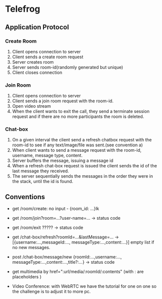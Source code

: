 ﻿# Telefrog

## Application Protocol

### Create Room

1. Client opens connection to server
2. Client sends a create room request
3. Server creates room
4. Server sends room-id(randomly generated but unique)
5. Client closes connection

### Join Room

1. Client opens connection to server  
2. Client sends a join room request with the room-id.
3. Open video stream
4. When the client wants to exit the call, they send a terminate session request and if there are no more participants the room is deleted.

### Chat-box

1. On a given interval the client send a refresh chatbox request with the room-id to see if any text/image/file was sent.(see convention a)
2. When client wants to send a message request with the room-id, username, message type, content.
3. Server buffers the message, issuing a message id
4. When a refresh chat-box request is issued the client sends the id of the last message they received.
5. The server sequentially sends the messages in the order they were in the stack, until the id is found.

## Conventions

- get /room/create: no input - {room_id: ...}lk

- get /room/join?room=...?user-name=... -> status code

- get /room/exit ????? -> status code

- get /chat-box/refresh?roomId=...&lastMessage=... ->[{username:...,messageId:..., messageType:...,content:...}] empty list if no new messages.

- post /chat-box/message/new {roomId:...,username:..., messageType:...,content:...,title?:...} -> status code

- get multimedia by href=":url/media/:roomId/:contents" (with : are placeholders )

- Video Conference: with WebRTC we have the tutorial for one on  one so the challenge is to adjust it to more pc.
